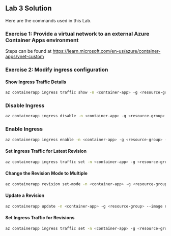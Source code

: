 ## Lab 3 Solution

Here are the commands used in this Lab.

### Exercise 1: Provide a virtual network to an external Azure Container Apps environment
 
Steps can be found at https://learn.microsoft.com/en-us/azure/container-apps/vnet-custom

### Exercise 2: Modify ingress configuration

#### Show Ingress Traffic Details

```bash
az containerapp ingress traffic show -n <container-app> -g <resource-group>
```

### Disable Ingress

```bash
az containerapp ingress disable -n <container-app> -g <resource-group>
```

### Enable Ingress

```bash
az containerapp ingress enable -n <container-app> -g <resource-group> --type external --target-port 80
```

#### Set Ingress Traffic for Latest Revision

```bash
az containerapp ingress traffic set -n <container-app> -g <resource-group> --revision-weight latest=80
```

#### Change the Revision Mode to Multiple

```bash
az containerapp revision set-mode -n <container-app> -g <resource-group> --mode Multiple
```

#### Update a Revision

```bash
az containerapp update -n <container-app> -g <resource-group> --image nginx:alpine --revision-suffix 2nd-revision
```

#### Set Ingress Traffic for Revisions

```bash
az containerapp ingress traffic set -n <container-app> -g <resource-group> --revision-weight <previous-reversion-name>=80 <container-app>--2nd-revision=20
```

